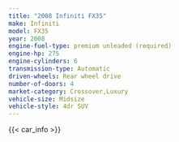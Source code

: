 ```yaml
---
title: "2008 Infiniti FX35"
make: Infiniti
model: FX35
year: 2008
engine-fuel-type: premium unleaded (required)
engine-hp: 275
engine-cylinders: 6
transmission-type: Automatic
driven-wheels: Rear wheel drive
number-of-doors: 4
market-category: Crossover,Luxury
vehicle-size: Midsize
vehicle-style: 4dr SUV
---
```


{{< car_info >}}
